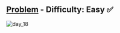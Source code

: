 [Problem](https://www.hackerrank.com/challenges/30-queues-stacks/problem) - Difficulty: Easy :white_check_mark:
---

![day_18](https://user-images.githubusercontent.com/44196434/158963913-9013240c-c314-4e61-9ccc-3b37e7ba9a43.png)
